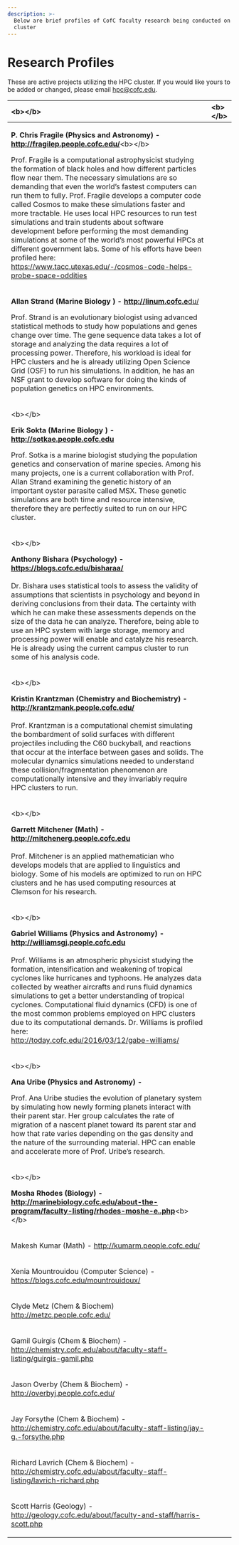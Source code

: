 ```yaml
---
description: >-
  Below are brief profiles of CofC faculty research being conducted on the HPC
  cluster
---
```


# Research Profiles

These are active projects utilizing the HPC cluster. If you would like yours to be added or changed, please email [hpc@cofc.edu](mailto:hpc@cofc.edu).

<table>
  <thead>
    <tr>
      <th style="text-align:left">&lt;b&gt;&lt;/b&gt;</th>
      <th style="text-align:left">&lt;b&gt;&lt;/b&gt;</th>
    </tr>
  </thead>
  <tbody>
    <tr>
      <td style="text-align:left">
        <p><b>P. Chris Fragile (Physics and Astronomy) - </b><a href="http://fragilep.people.cofc.edu/"><b>http://fragilep.people.cofc.edu/</b></a>&lt;b&gt;&lt;/b&gt;</p>
        <p></p>
        <p>Prof. Fragile is a computational astrophysicist studying the formation
          of black holes and how different particles flow near them. The necessary
          simulations are so demanding that even the world&#x2019;s fastest computers
          can run them to fully. Prof. Fragile develops a computer code called Cosmos
          to make these simulations faster and more tractable. He uses local HPC
          resources to run test simulations and train students about software development
          before performing the most demanding simulations at some of the world&#x2019;s
          most powerful HPCs at different government labs. Some of his efforts have
          been profiled here:
          <br /><a href="https://www.tacc.utexas.edu/-/cosmos-code-helps-probe-space-oddities">https://www.tacc.utexas.edu/-/cosmos-code-helps-probe-space-oddities</a>
        </p>
        <p></p>
      </td>
      <td style="text-align:left"></td>
    </tr>
    <tr>
      <td style="text-align:left">
        <p></p>
        <p><b>Allan Strand (Marine Biology ) - </b><a href="http://linum.cofc.edu/"><b>http://linum.cofc.e</b>du/</a>
        </p>
        <p></p>
        <p>Prof. Strand is an evolutionary biologist using advanced statistical methods
          to study how populations and genes change over time. The gene sequence
          data takes a lot of storage and analyzing the data requires a lot of processing
          power. Therefore, his workload is ideal for HPC clusters and he is already
          utilizing Open Science Grid (OSF) to run his simulations. In addition,
          he has an NSF grant to develop software for doing the kinds of population
          genetics on HPC environments.</p>
      </td>
      <td style="text-align:left"></td>
    </tr>
    <tr>
      <td style="text-align:left">
        <p>&lt;b&gt;&lt;/b&gt;</p>
        <p><b>Erik Sokta (Marine Biology ) - </b><a href="http://sotkae.people.cofc.edu"><b>http://sotkae.people.cofc.edu</b></a>
        </p>
        <p></p>
        <p>Prof. Sotka is a marine biologist studying the population genetics and
          conservation of marine species. Among his many projects, one is a current
          collaboration with Prof. Allan Strand examining the genetic history of
          an important oyster parasite called MSX. These genetic simulations are
          both time and resource intensive, therefore they are perfectly suited to
          run on our HPC cluster.</p>
        <p></p>
      </td>
      <td style="text-align:left"></td>
    </tr>
    <tr>
      <td style="text-align:left">
        <p>&lt;b&gt;&lt;/b&gt;</p>
        <p><b>Anthony Bishara (Psychology) - </b><a href="https://blogs.cofc.edu/bisharaa/"><b>https://blogs.cofc.edu/bisharaa/</b><br /><br /></a>Dr.
          Bishara uses statistical tools to assess the validity of assumptions that
          scientists in psychology and beyond in deriving conclusions from their
          data. The certainty with which he can make these assessments depends on
          the size of the data he can analyze. Therefore, being able to use an HPC
          system with large storage, memory and processing power will enable and
          catalyze his research. He is already using the current campus cluster to
          run some of his analysis code.</p>
        <p></p>
      </td>
      <td style="text-align:left"></td>
    </tr>
    <tr>
      <td style="text-align:left">
        <p>&lt;b&gt;&lt;/b&gt;</p>
        <p><b>Kristin Krantzman (Chemistry and Biochemistry) - </b><a href="http://krantzmank.people.cofc.edu/"><b>http://krantzmank.people.cofc.edu/</b><br /><br /></a>Prof.
          Krantzman is a computational chemist simulating the bombardment of solid
          surfaces with different projectiles including the C60 buckyball, and reactions
          that occur at the interface between gases and solids. The molecular dynamics
          simulations needed to understand these collision/fragmentation phenomenon
          are computationally intensive and they invariably require HPC clusters
          to run.</p>
        <p></p>
      </td>
      <td style="text-align:left"></td>
    </tr>
    <tr>
      <td style="text-align:left">
        <p>&lt;b&gt;&lt;/b&gt;</p>
        <p><b>Garrett Mitchener (Math) - </b><a href="http://mitchenerg.people.cofc.edu"><b>http://mitchenerg.people.cofc.edu</b><br /><br /></a>Prof.
          Mitchener is an applied mathematician who develops models that are applied
          to linguistics and biology. Some of his models are optimized to run on
          HPC clusters and he has used computing resources at Clemson for his research.</p>
        <p></p>
      </td>
      <td style="text-align:left"></td>
    </tr>
    <tr>
      <td style="text-align:left">
        <p>&lt;b&gt;&lt;/b&gt;</p>
        <p><b>Gabriel Williams (Physics and Astronomy) - </b><a href="http://williamsgj.people.cofc.edu"><b>http://williamsgj.people.cofc.edu</b><br /><br /></a>Prof.
          Williams is an atmospheric physicist studying the formation, intensification
          and weakening of tropical cyclones like hurricanes and typhoons. He analyzes
          data collected by weather aircrafts and runs fluid dynamics simulations
          to get a better understanding of tropical cyclones. Computational fluid
          dynamics (CFD) is one of the most common problems employed on HPC clusters
          due to its computational demands. Dr. Williams is profiled here:
          <br /><a href="http://today.cofc.edu/2016/03/12/gabe-williams/">http://today.cofc.edu/2016/03/12/gabe-williams/</a>
        </p>
        <p></p>
      </td>
      <td style="text-align:left"></td>
    </tr>
    <tr>
      <td style="text-align:left">
        <p>&lt;b&gt;&lt;/b&gt;</p>
        <p><b>Ana Uribe (Physics and Astronomy) -</b>
        </p>
        <p></p>
        <p>Prof. Ana Uribe studies the evolution of planetary system by simulating
          how newly forming planets interact with their parent star. Her group calculates
          the rate of migration of a nascent planet toward its parent star and how
          that rate varies depending on the gas density and the nature of the surrounding
          material. HPC can enable and accelerate more of Prof. Uribe&#x2019;s research.</p>
        <p></p>
      </td>
      <td style="text-align:left"></td>
    </tr>
    <tr>
      <td style="text-align:left">
        <p>&lt;b&gt;&lt;/b&gt;</p>
        <p><b>Mosha Rhodes (Biology) - </b><a href="http://marinebiology.cofc.edu/about-the-program/faculty-listing/rhodes-moshe-e..php"><b>http://marinebiology.cofc.edu/about-the-program/faculty-listing/rhodes-moshe-e..php</b></a>&lt;b&gt;&lt;/b&gt;
          <a
          href="http://mitchenerg.people.cofc.edu">
            <br />
            </a>
        </p>
      </td>
      <td style="text-align:left"></td>
    </tr>
    <tr>
      <td style="text-align:left">
        <p></p>
        <p>Makesh Kumar (Math) - <a href="http://kumarm.people.cofc.edu/">http://kumarm.people.cofc.edu/</a>
        </p>
        <p></p>
      </td>
      <td style="text-align:left"></td>
    </tr>
    <tr>
      <td style="text-align:left">
        <p></p>
        <p>Xenia Mountrouidou (Computer Science) - <a href="https://blogs.cofc.edu/mountrouidoux/">https://blogs.cofc.edu/mountrouidoux/</a>
        </p>
        <p></p>
      </td>
      <td style="text-align:left"></td>
    </tr>
    <tr>
      <td style="text-align:left">
        <p></p>
        <p>Clyde Metz (Chem &amp; Biochem) <a href="http://metzc.people.cofc.edu/Gamil">http://metzc.people.cofc.edu/</a>
          <br
          />
        </p>
      </td>
      <td style="text-align:left"></td>
    </tr>
    <tr>
      <td style="text-align:left">
        <p></p>
        <p>Gamil Guirgis (Chem &amp; Biochem) - <a href="http://chemistry.cofc.edu/about/faculty-staff-listing/guirgis-gamil.phpJason">http://chemistry.cofc.edu/about/faculty-staff-listing/guirgis-gamil.php</a>
        </p>
        <p></p>
      </td>
      <td style="text-align:left"></td>
    </tr>
    <tr>
      <td style="text-align:left">
        <p></p>
        <p>Jason Overby (Chem &amp; Biochem) - <a href="http://overbyj.people.cofc.edu/Jay">http://overbyj.people.cofc.edu/</a>
        </p>
        <p></p>
      </td>
      <td style="text-align:left"></td>
    </tr>
    <tr>
      <td style="text-align:left">
        <p></p>
        <p>Jay Forsythe (Chem &amp; Biochem) - <a href="http://chemistry.cofc.edu/about/faculty-staff-listing/jay-g.-forsythe.phpRichard">http://chemistry.cofc.edu/about/faculty-staff-listing/jay-g.-forsythe.php</a>
        </p>
        <p></p>
      </td>
      <td style="text-align:left"></td>
    </tr>
    <tr>
      <td style="text-align:left">
        <p></p>
        <p>Richard Lavrich (Chem &amp; Biochem) - <a href="http://chemistry.cofc.edu/about/faculty-staff-listing/lavrich-richard.php">http://chemistry.cofc.edu/about/faculty-staff-listing/lavrich-richard.php</a>
        </p>
        <p></p>
      </td>
      <td style="text-align:left"></td>
    </tr>
    <tr>
      <td style="text-align:left">
        <p></p>
        <p>Scott Harris (Geology) - <a href="http://geology.cofc.edu/about/faculty-and-staff/harris-scott.php">http://geology.cofc.edu/about/faculty-and-staff/harris-scott.php</a>
        </p>
        <p></p>
      </td>
      <td style="text-align:left"></td>
    </tr>
  </tbody>
</table>

